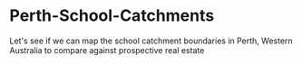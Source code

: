 # Perth-School-Catchments
Let's see if we can map the school catchment boundaries in Perth, Western Australia to compare against prospective real estate
